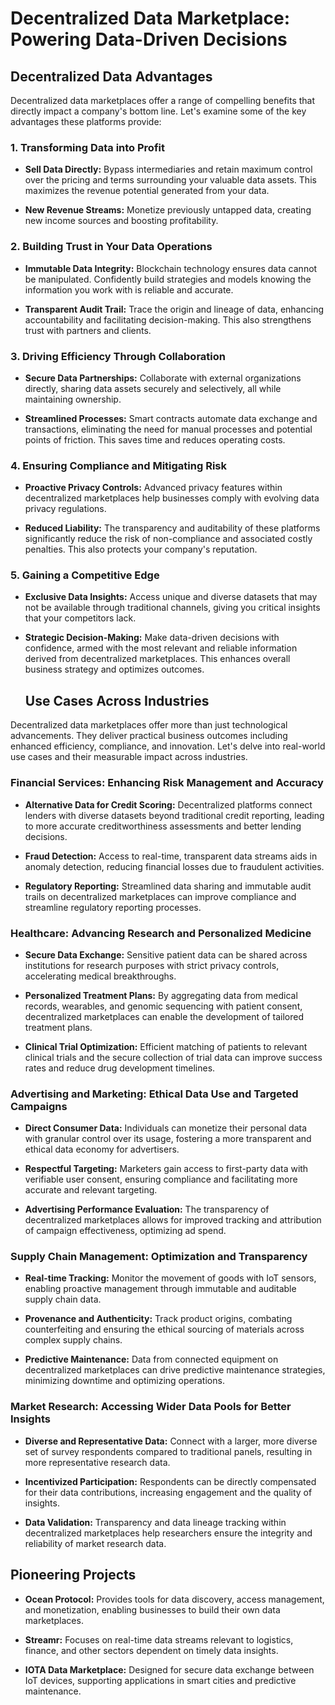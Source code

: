 # Decentralized Data Marketplace: Powering Data-Driven Decisions

## Decentralized Data Advantages

Decentralized data marketplaces offer a range of compelling benefits that directly impact a company's bottom line. Let's examine some of the key advantages these platforms provide:

### 1. Transforming Data into Profit

- **Sell Data Directly:** Bypass intermediaries and retain maximum control over the pricing and terms surrounding your valuable data assets. This maximizes the revenue potential generated from your data.

- **New Revenue Streams:** Monetize previously untapped data, creating new income sources and boosting profitability.

### 2. Building Trust in Your Data Operations

- **Immutable Data Integrity:** Blockchain technology ensures data cannot be manipulated. Confidently build strategies and models knowing the information you work with is reliable and accurate.

- **Transparent Audit Trail:** Trace the origin and lineage of data, enhancing accountability and facilitating decision-making. This also strengthens trust with partners and clients.

### 3. Driving Efficiency Through Collaboration

- **Secure Data Partnerships:** Collaborate with external organizations directly, sharing data assets securely and selectively, all while maintaining ownership.

- **Streamlined Processes:** Smart contracts automate data exchange and transactions, eliminating the need for manual processes and potential points of friction. This saves time and reduces operating costs.

### 4. Ensuring Compliance and Mitigating Risk

- **Proactive Privacy Controls:** Advanced privacy features within decentralized marketplaces help businesses comply with evolving data privacy regulations.

- **Reduced Liability:** The transparency and auditability of these platforms significantly reduce the risk of non-compliance and associated costly penalties. This also protects your company's reputation.

### 5. Gaining a Competitive Edge

- **Exclusive Data Insights:** Access unique and diverse datasets that may not be available through traditional channels, giving you critical insights that your competitors lack.

- **Strategic Decision-Making:** Make data-driven decisions with confidence, armed with the most relevant and reliable information derived from decentralized marketplaces. This enhances overall business strategy and optimizes outcomes.

  ## Use Cases Across Industries

Decentralized data marketplaces offer more than just technological advancements. They deliver practical business outcomes including enhanced efficiency, compliance, and innovation. Let's delve into real-world use cases and their measurable impact across industries.

### Financial Services: Enhancing Risk Management and Accuracy

- **Alternative Data for Credit Scoring:** Decentralized platforms connect lenders with diverse datasets beyond traditional credit reporting, leading to more accurate creditworthiness assessments and better lending decisions.

- **Fraud Detection:** Access to real-time, transparent data streams aids in anomaly detection, reducing financial losses due to fraudulent activities.

- **Regulatory Reporting:** Streamlined data sharing and immutable audit trails on decentralized marketplaces can improve compliance and streamline regulatory reporting processes.

### Healthcare: Advancing Research and Personalized Medicine

- **Secure Data Exchange:** Sensitive patient data can be shared across institutions for research purposes with strict privacy controls, accelerating medical breakthroughs.

- **Personalized Treatment Plans:** By aggregating data from medical records, wearables, and genomic sequencing with patient consent, decentralized marketplaces can enable the development of tailored treatment plans.

- **Clinical Trial Optimization:** Efficient matching of patients to relevant clinical trials and the secure collection of trial data can improve success rates and reduce drug development timelines.

### Advertising and Marketing: Ethical Data Use and Targeted Campaigns

- **Direct Consumer Data:** Individuals can monetize their personal data with granular control over its usage, fostering a more transparent and ethical data economy for advertisers.

- **Respectful Targeting:** Marketers gain access to first-party data with verifiable user consent, ensuring compliance and facilitating more accurate and relevant targeting.

- **Advertising Performance Evaluation:** The transparency of decentralized marketplaces allows for improved tracking and attribution of campaign effectiveness, optimizing ad spend.

### Supply Chain Management: Optimization and Transparency

- **Real-time Tracking:** Monitor the movement of goods with IoT sensors, enabling proactive management through immutable and auditable supply chain data.

- **Provenance and Authenticity:** Track product origins, combating counterfeiting and ensuring the ethical sourcing of materials across complex supply chains.

- **Predictive Maintenance:** Data from connected equipment on decentralized marketplaces can drive predictive maintenance strategies, minimizing downtime and optimizing operations.

### Market Research: Accessing Wider Data Pools for Better Insights

- **Diverse and Representative Data:** Connect with a larger, more diverse set of survey respondents compared to traditional panels, resulting in more representative research data.

- **Incentivized Participation:** Respondents can be directly compensated for their data contributions, increasing engagement and the quality of insights.

- **Data Validation:** Transparency and data lineage tracking within decentralized marketplaces help researchers ensure the integrity and reliability of market research data.

## Pioneering Projects

- **Ocean Protocol:** Provides tools for data discovery, access management, and monetization, enabling businesses to build their own data marketplaces.

- **Streamr:** Focuses on real-time data streams relevant to logistics, finance, and other sectors dependent on timely data insights.

- **IOTA Data Marketplace:** Designed for secure data exchange between IoT devices, supporting applications in smart cities and predictive maintenance.

